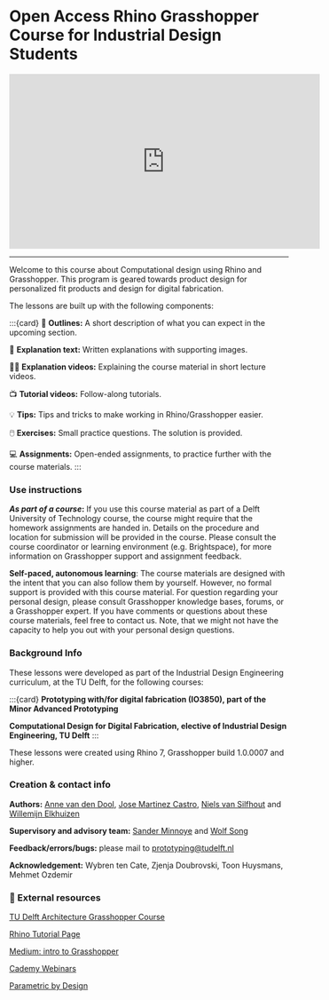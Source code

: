 # Open Access Rhino Grasshopper Course for Industrial Design Students


<iframe width="560" height="315" src="https://www.youtube.com/embed/RP5PBbT4B1k" frameborder="0" allow="accelerometer; autoplay; clipboard-write; encrypted-media; gyroscope; picture-in-picture" allowfullscreen></iframe>

---


Welcome to this course about Computational design using Rhino and Grasshopper. This program is geared towards product design for personalized fit products and design for digital fabrication.

The lessons are built up with the following components:

:::{card}
📌 **Outlines:** A short description of what you can expect in the upcoming section.

📑 **Explanation text:** Written explanations with supporting images.

👩‍🏫 **Explanation videos:** Explaining the course material in short lecture videos.

📺 **Tutorial videos:** Follow-along tutorials.

💡 **Tips:** Tips and tricks to make working in Rhino/Grasshopper easier.

🖱️ **Exercises:** Small practice questions. The solution is provided.

💻 **Assignments:** Open-ended assignments, to practice further with the course materials.
:::

### Use instructions

***As part of a course*:** If you use this course material as part of a Delft University of Technology course, the course might require that the homework assignments are handed in. Details on the procedure and location for submission will be provided in the course. Please consult the course coordinator or learning environment (e.g. Brightspace), for more information on Grasshopper support and assignment feedback. 

**Self-paced, autonomous learning**: The course materials are designed with the intent that you can also follow them by yourself. However, no formal support is provided with this course material. For question regarding your personal design, please consult Grasshopper knowledge bases, forums, or a Grasshopper expert. If you have comments or questions about these course materials, feel free to contact us. Note, that we might not have the capacity to help you out with your personal design questions.

### Background Info

These lessons were developed as part of the Industrial Design Engineering curriculum, at the TU Delft, for the following courses:

:::{card}
**Prototyping with/for digital fabrication (IO3850), part of the Minor Advanced Prototyping**

**Computational Design for Digital Fabrication, elective of Industrial Design Engineering, TU Delft**
:::

These lessons were created using Rhino 7, Grasshopper build 1.0.0007 and higher.

### Creation & contact info

**Authors:** [Anne van den Dool](https://www.tudelft.nl/io/over-io/personen/dool-ac-van-den), [Jose Martinez Castro](https://www.tudelft.nl/io/over-io/personen/martinez-castro-j-f), [Niels van Silfhout](mailto:N.vanSilfhout@student.tudelft.nl) and [Willemijn Elkhuizen](https://www.tudelft.nl/io/over-io/personen/elkhuizen-ws) 

**Supervisory and advisory team:** [Sander Minnoye](https://www.tudelft.nl/io/over-io/personen/minnoye-alm) and [Wolf Song](https://www.tudelft.nl/io/over-io/personen/song-y) 

**Feedback/errors/bugs:** please mail to [prototyping@tudelft.nl](mailto:prototyping@tudelft.nl) 

**Acknowledgement:** Wybren ten Cate, Zjenja Doubrovski, Toon Huysmans, Mehmet Ozdemir

### 🔗 External resources

[TU Delft Architecture Grasshopper Course](http://wiki.bk.tudelft.nl/toi-pedia/Grasshopper)

[Rhino Tutorial Page](https://www.rhino3d.com/learn/?query=kind:%20jump_start&modal=null)

[Medium: intro to Grasshopper](https://medium.com/intro-to-grasshopper)

[Cademy Webinars](https://www.cademy.xyz/webinars)

[Parametric by Design](https://parametricbydesign.com/)